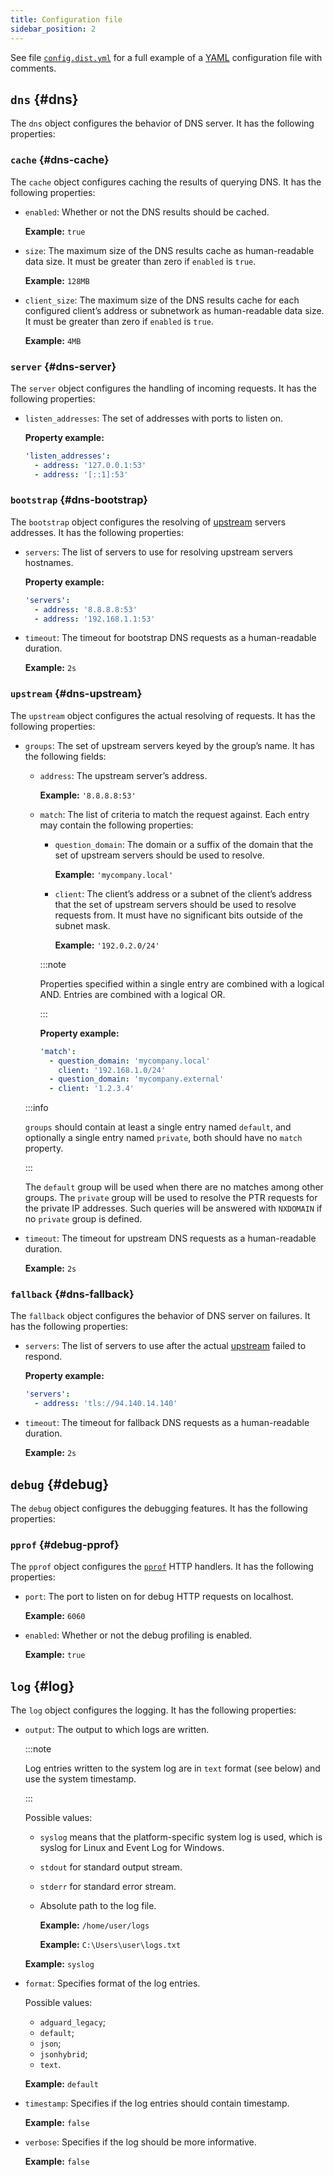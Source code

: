 ```yaml
---
title: Configuration file
sidebar_position: 2
---
```


See file [`config.dist.yml`][dist] for a full example of a [YAML][yaml] configuration file with comments.

<!--
    TODO(a.garipov): Find ways to add IDs to individual list items.
 -->

[dist]: https://github.com/AdguardTeam/AdGuardDNSClient/blob/master/config.dist.yaml
[yaml]: https://yaml.org/

## `dns` {#dns}

The `dns` object configures the behavior of DNS server. It has the following properties:

### `cache` {#dns-cache}

The `cache` object configures caching the results of querying DNS. It has the following properties:

- `enabled`: Whether or not the DNS results should be cached.

    **Example:** `true`

- `size`: The maximum size of the DNS results cache as human-readable data size. It must be greater than zero if `enabled` is `true`.

    **Example:** `128MB`

- `client_size`: The maximum size of the DNS results cache for each configured client’s address or subnetwork as human-readable data size. It must be greater than zero if `enabled` is `true`.

    **Example:** `4MB`

### `server` {#dns-server}

The `server` object configures the handling of incoming requests. It has the following properties:

- `listen_addresses`: The set of addresses with ports to listen on.

    **Property example:**

    ```yaml
    'listen_addresses':
      - address: '127.0.0.1:53'
      - address: '[::1]:53'
    ```

### `bootstrap` {#dns-bootstrap}

The `bootstrap` object configures the resolving of [upstream](#dns-upstream) servers addresses. It has the following properties:

- `servers`: The list of servers to use for resolving upstream servers hostnames.

    **Property example:**

    ```yaml
    'servers':
      - address: '8.8.8.8:53'
      - address: '192.168.1.1:53'
    ```

- `timeout`: The timeout for bootstrap DNS requests as a human-readable duration.

    **Example:** `2s`

### `upstream` {#dns-upstream}

The `upstream` object configures the actual resolving of requests. It has the following properties:

- `groups`: The set of upstream servers keyed by the group’s name. It has the following fields:

    - `address`: The upstream server’s address.

        **Example:** `'8.8.8.8:53'`

    - `match`: The list of criteria to match the request against. Each entry may contain the following properties:

        - `question_domain`: The domain or a suffix of the domain that the set of upstream servers should be used to resolve.

            **Example:** `'mycompany.local'`

        - `client`: The client’s address or a subnet of the client’s address that the set of upstream servers should be used to resolve requests from. It must have no significant bits outside of the subnet mask.

            **Example:** `'192.0.2.0/24'`

        :::note

        Properties specified within a single entry are combined with a logical AND. Entries are combined with a logical OR.

        :::

        **Property example:**

        ```yaml
        'match':
          - question_domain: 'mycompany.local'
            client: '192.168.1.0/24'
          - question_domain: 'mycompany.external'
          - client: '1.2.3.4'
        ```

    :::info

    `groups` should contain at least a single entry named `default`, and optionally a single entry named `private`, both should have no `match` property.

    :::

    The `default` group will be used when there are no matches among other groups. The `private` group will be used to resolve the PTR requests for the private IP addresses. Such queries will be answered with `NXDOMAIN` if no `private` group is defined.

- `timeout`: The timeout for upstream DNS requests as a human-readable duration.

    **Example:** `2s`

### `fallback` {#dns-fallback}

The `fallback` object configures the behavior of DNS server on failures. It has the following properties:

- `servers`: The list of servers to use after the actual [upstream](#dns-upstream) failed to respond.

    **Property example:**

    ```yaml
    'servers':
      - address: 'tls://94.140.14.140'
    ```

- `timeout`: The timeout for fallback DNS requests as a human-readable duration.

    **Example:** `2s`

## `debug` {#debug}

The `debug` object configures the debugging features. It has the following properties:

### `pprof` {#debug-pprof}

The `pprof` object configures the [`pprof`][pkg-pprof] HTTP handlers. It has the following properties:

- `port`: The port to listen on for debug HTTP requests on localhost.

    **Example:** `6060`

- `enabled`: Whether or not the debug profiling is enabled.

    **Example:** `true`

[pkg-pprof]: https://golang.org/pkg/net/http/pprof

## `log` {#log}

The `log` object configures the logging. It has the following properties:

- `output`: The output to which logs are written.

    :::note

    Log entries written to the system log are in `text` format (see below) and use the system timestamp.

    :::

    Possible values:

    - `syslog` means that the platform-specific system log is used, which is syslog for Linux and Event Log for Windows.

    - `stdout` for standard output stream.

    - `stderr` for standard error stream.

    - Absolute path to the log file.

      **Example:** `/home/user/logs`

      **Example:** `C:\Users\user\logs.txt`

    **Example:** `syslog`

- `format`: Specifies format of the log entries.

    Possible values:

    - `adguard_legacy`;
    - `default`;
    - `json`;
    - `jsonhybrid`;
    - `text`.

    **Example:** `default`

    <!--
        TODO(s.chzhen):  Add output examples.
    -->

- `timestamp`: Specifies if the log entries should contain timestamp.

    **Example:** `false`

- `verbose`: Specifies if the log should be more informative.

    **Example:** `false`
